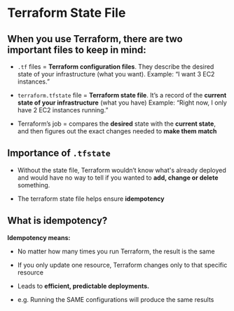 # **Terraform State File**

**When you use Terraform, there are two important files to keep in mind:**
---
- `.tf` files = **Terraform configuration files**. They describe the desired state of your infrastructure (what you want). Example: “I want 3 EC2 instances.”

- `terraform.tfstate` file = **Terraform state file**. It’s a record of the **current state of your infrastructure** (what you have) Example: “Right now, I only have 2 EC2 instances running.”

- Terraform’s job = compares the **desired** state with the **current state**, and then figures out the exact changes needed to **make them match** 

**Importance of `.tfstate`**
---
- Without the state file, Terraform wouldn’t know what's already deployed and would have no way to tell if you wanted to **add, change or delete** something.

- The terraform state file helps ensure **idempotency**

**What is idempotency?**
---
**Idempotency means:** 

- No matter how many times you run Terraform, the result is the same 

- If you only update one resource, Terraform changes only to that specific resource

- Leads to **efficient, predictable deployments.**

- e.g. Running the SAME configurations will produce the same results 